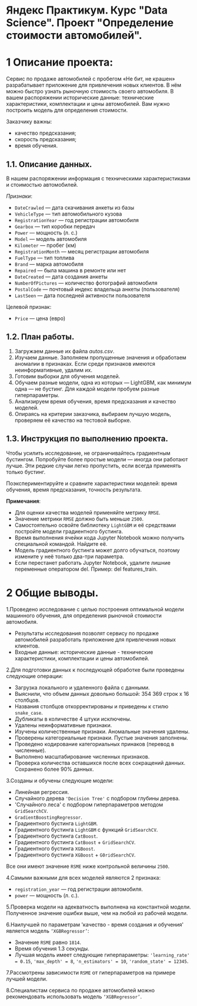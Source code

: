 # Яндекс Практикум. Курс "Data Science". Проект "Определение стоимости автомобилей".

# 1  Описание проекта:

Сервис по продаже автомобилей с пробегом «Не бит, не крашен» разрабатывает приложение для привлечения новых клиентов. В нём можно быстро узнать рыночную стоимость своего автомобиля. В вашем распоряжении исторические данные: технические характеристики, комплектации и цены автомобилей. Вам нужно построить модель для определения стоимости.

Заказчику важны:

* качество предсказания;
* скорость предсказания;
* время обучения.

## 1.1. Описание данных.

В нашем распоряжении информация с техническими характеристиками и стоимостью автомобилей.

*Признаки*:

* `DateCrawled` — дата скачивания анкеты из базы
* `VehicleType` — тип автомобильного кузова
* `RegistrationYear` — год регистрации автомобиля
* `Gearbox` — тип коробки передач
* `Power` — мощность (л. с.)
* `Model` — модель автомобиля
* `Kilometer` — пробег (км)
* `RegistrationMonth` — месяц регистрации автомобиля
* `FuelType` — тип топлива
* `Brand` — марка автомобиля
* `Repaired` — была машина в ремонте или нет
* `DateCreated` — дата создания анкеты
* `NumberOfPictures` — количество фотографий автомобиля
* `PostalCode` — почтовый индекс владельца анкеты (пользователя)
* `LastSeen` — дата последней активности пользователя

Целевой признак:

* `Price` — цена (евро)

## 1.2. План работы.

1. Загружаем данные их файла *autos.csv*.
2. Изучаем данные. Заполняем пропущенные значения и обработаем аномалии в признаках. Если среди признаков имеются неинформативные, удалим их.
3. Готовим выборки для обучения моделей.
4. Обучаем разные модели, одна из которых — LightGBM, как минимум одна — не бустинг. Для каждой модели пробуем разные гиперпараметры.
5. Анализируем время обучения, время предсказания и качество моделей.
6. Опираясь на критерии заказчика, выбираем лучшую модель, проверяем её качество на тестовой выборке.

## 1.3. Инструкция по выполнению проекта.

Чтобы усилить исследование, не ограничивайтесь градиентным бустингом. Попробуйте более простые модели — иногда они работают лучше. Эти редкие случаи легко пропустить, если всегда применять только бустинг.

Поэкспериментируйте и сравните характеристики моделей: время обучения, время предсказания, точность результата.

**Примечания**:

* Для оценки качества моделей применяйте метрику `RMSE`.
* Значение метрики `RMSE` должно быть меньше `2500`.
* Самостоятельно освойте библиотеку `LightGBM` и её средствами постройте модели градиентного бустинга.
* Время выполнения ячейки кода Jupyter Notebook можно получить специальной командой. Найдите её.
* Модель градиентного бустинга может долго обучаться, поэтому измените у неё только два-три параметра.
* Если перестанет работать Jupyter Notebook, удалите лишние переменные оператором del. Пример: del features_train.

# 2 Общие выводы.

1.Проведено исследование с целью построения оптимальной модели машинного обучения, для определения рыночной стоимости автомобиля.

* Результаты исследования позволят сервису по продаже автомобилей разработать приложение для привлечения новых клиентов.
* Входные данные: исторические данные - технические характеристики, комплектации и цены автомобилей.

2.Для подготовки данных к последующей обработке были проведены следующие операции:

* Загрузка локального и удаленного файла с данными.
* Выяснили, что объем данных довольно большой: 354 369 строк х 16 столбцов.
* Названия столбцов откорректированы и приведены к стилю `snake_case`.
* Дубликаты в количестве 4 штуки исключены.
* Удалены неинформативные признаки.
* Изучены количественные признаки. Аномальные значения удалены.
* Проверены категориальные признаки. Пустые значения заполнены.
* Проведено кодирование категориальных принаков (перевод в численные).
* Выполнено масштабирование численных признаков.
* Проверка количества оставшихся после всех сокращений данных. Сохранено более 90% данных.

3.Созданы и обучены следующие модели:

* Линейная регрессия.
* Случайного дерева `'Decision Tree'` с подбором глубины дерева.
* 'Cлучайного леса' c подбором гиперпараметров методом `GridSearchCV`.
* `GradientBoostingRegressor`.
* Градиентного бустинга `LightGBM`.
* Градиентного бустинга `LightGBM` с функций `GridSearchCV`.
* Градиентного бустинга `CatBoost`.
* Градиентного бустинга `CatBoost` + `GridSearchCV`.
* Градиентного бустинга `XGBoost`.
* Градиентного бустинга `XGBoost` + `G0ridSearchCV`.

Все они имеют значение `RSME` ниже контрольной величины `2500`.

4.Самыми важными для всех моделей являются 2 признака:

* `registration_year` — год регистрации автомобиля.
* `power` — мощность (л. с.).

5.Проверка модели на адекватность выполнена на константной модели. Полученное значение ошибки выше, чем на любой из рабочей модели.

6.Наилучшей по параметрам 'качество - время создания и обучения' является модель `‘XGBRegressor’`:

* Значение `RSME` равно `1814`.
* Время обучения 1.3 секунды.
* Лучшая модель имеет следующие гиперпараметры: `'learning_rate' = 0.15`, `'max_depth' = 8`, `'n_estimators' = 10`, `'random_state' = 12345`.

7.Рассмотрены зависимости `RSME` от гиперпараметров на примере лучшей модели.

8.Специалистам сервиса по продаже автомобилей можно рекомендовать использовать модель `‘XGBRegressor’`.
